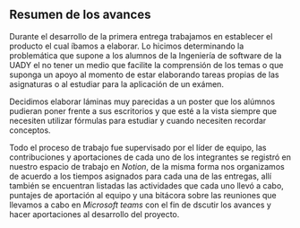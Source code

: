 ## Resumen de los avances

Durante el desarrollo de la primera entrega trabajamos en establecer el producto el cual íbamos a elaborar. Lo hicimos determinando la problemática que supone a los alumnos de la Ingeniería de software de la UADY el no tener un medio que facilite la comprensión de los temas o que suponga un apoyo al momento de estar elaborando tareas propias de las asignaturas o al estudiar para la aplicación de un exámen.

Decidimos elaborar láminas muy parecidas a un poster que los alúmnos pudieran poner frente a sus escritorios y que esté a la vista siempre que necesiten utilizar fórmulas para estudiar y cuando necesiten recordar conceptos.

Todo el proceso de trabajo fue supervisado por el líder de equipo, las contribuciones y aportaciones de cada uno de los integrantes se registró en nuestro espacio de trabajo en *Notion*, de la misma forma nos organizamos de acuerdo a los tiempos asignados para cada una de las entregas, allí también se encuentran listadas las actividades que cada uno llevó a cabo, puntajes de aportación al equipo y una bitácora sobre las reuniones que llevamos a cabo en *Microsoft teams* con el fin de dscutir los avances y hacer aportaciones al desarrollo del proyecto.
